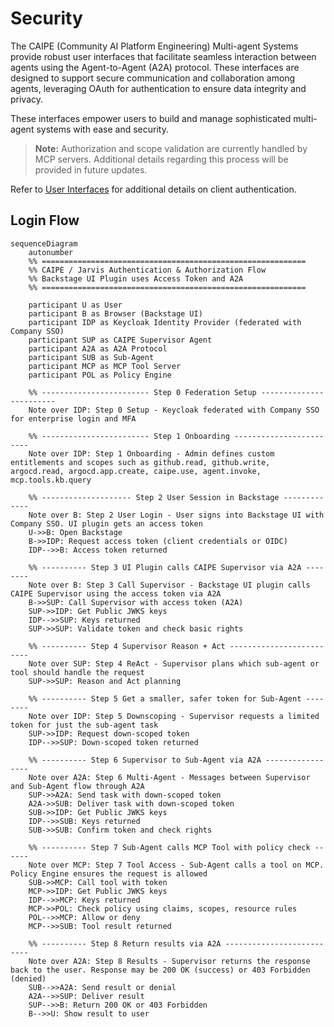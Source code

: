 # Security


The CAIPE (Community AI Platform Engineering) Multi-agent Systems provide robust user interfaces that facilitate seamless interaction between agents using the Agent-to-Agent (A2A) protocol. These interfaces are designed to support secure communication and collaboration among agents, leveraging OAuth for authentication to ensure data integrity and privacy.

These interfaces empower users to build and manage sophisticated multi-agent systems with ease and security.

> **Note:** Authorization and scope validation are currently handled by MCP servers. Additional details regarding this process will be provided in future updates.

Refer to [User Interfaces](../getting-started/user-interfaces.md) for additional details on client authentication.

## Login Flow

```mermaid
sequenceDiagram
    autonumber
    %% ===========================================================
    %% CAIPE / Jarvis Authentication & Authorization Flow
    %% Backstage UI Plugin uses Access Token and A2A
    %% ===========================================================

    participant U as User
    participant B as Browser (Backstage UI)
    participant IDP as Keycloak Identity Provider (federated with Company SSO)
    participant SUP as CAIPE Supervisor Agent
    participant A2A as A2A Protocol
    participant SUB as Sub-Agent
    participant MCP as MCP Tool Server
    participant POL as Policy Engine

    %% ------------------------ Step 0 Federation Setup ------------------------
    Note over IDP: Step 0 Setup - Keycloak federated with Company SSO for enterprise login and MFA

    %% ------------------------ Step 1 Onboarding ------------------------
    Note over IDP: Step 1 Onboarding - Admin defines custom entitlements and scopes such as github.read, github.write, argocd.read, argocd.app.create, caipe.use, agent.invoke, mcp.tools.kb.query

    %% -------------------- Step 2 User Session in Backstage -------------
    Note over B: Step 2 User Login - User signs into Backstage UI with Company SSO. UI plugin gets an access token
    U->>B: Open Backstage
    B->>IDP: Request access token (client credentials or OIDC)
    IDP-->>B: Access token returned

    %% ---------- Step 3 UI Plugin calls CAIPE Supervisor via A2A --------
    Note over B: Step 3 Call Supervisor - Backstage UI plugin calls CAIPE Supervisor using the access token via A2A
    B->>SUP: Call Supervisor with access token (A2A)
    SUP->>IDP: Get Public JWKS keys
    IDP-->>SUP: Keys returned
    SUP->>SUP: Validate token and check basic rights

    %% ---------- Step 4 Supervisor Reason + Act -------------------------
    Note over SUP: Step 4 ReAct - Supervisor plans which sub-agent or tool should handle the request
    SUP->>SUP: Reason and Act planning

    %% ---------- Step 5 Get a smaller, safer token for Sub-Agent --------
    Note over IDP: Step 5 Downscoping - Supervisor requests a limited token for just the sub-agent task
    SUP->>IDP: Request down-scoped token
    IDP-->>SUP: Down-scoped token returned

    %% ---------- Step 6 Supervisor to Sub-Agent via A2A -----------------
    Note over A2A: Step 6 Multi-Agent - Messages between Supervisor and Sub-Agent flow through A2A
    SUP->>A2A: Send task with down-scoped token
    A2A->>SUB: Deliver task with down-scoped token
    SUB->>IDP: Get Public JWKS keys
    IDP-->>SUB: Keys returned
    SUB->>SUB: Confirm token and check rights

    %% ---------- Step 7 Sub-Agent calls MCP Tool with policy check ------
    Note over MCP: Step 7 Tool Access - Sub-Agent calls a tool on MCP. Policy Engine ensures the request is allowed
    SUB->>MCP: Call tool with token
    MCP->>IDP: Get Public JWKS keys
    IDP-->>MCP: Keys returned
    MCP->>POL: Check policy using claims, scopes, resource rules
    POL-->>MCP: Allow or deny
    MCP-->>SUB: Tool result returned

    %% ---------- Step 8 Return results via A2A --------------------------
    Note over A2A: Step 8 Results - Supervisor returns the response back to the user. Response may be 200 OK (success) or 403 Forbidden (denied)
    SUB-->>A2A: Send result or denial
    A2A-->>SUP: Deliver result
    SUP-->>B: Return 200 OK or 403 Forbidden
    B-->>U: Show result to user
```
